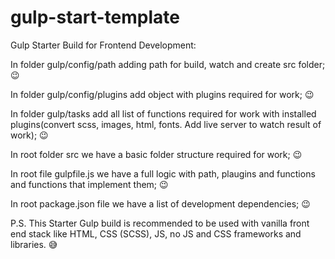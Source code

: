 # gulp-start-template
Gulp Starter Build for Frontend Development:

In folder gulp/config/path adding path for build, watch and create src folder; 😉

In folder gulp/config/plugins add object with plugins required for work; 😉

In folder gulp/tasks add all list of functions required for work with installed plugins(convert scss, images, html, fonts. Add live server to watch result of work); 😉

In root folder src we have a basic folder structure required for work; 😉

In root file gulpfile.js we have a full logic with path, plaugins and functions and functions that implement them; 😉

In root package.json file we have a list of development dependencies; 😉


P.S. This Starter Gulp build is recommended to be used with vanilla front end stack like HTML, CSS (SCSS), JS, no JS and CSS frameworks and libraries. 😅
